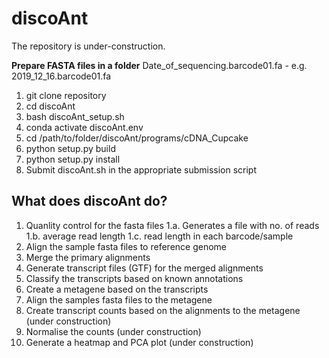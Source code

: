 # discoAnt
The repository is under-construction.

**Prepare FASTA files in a folder**
Date_of_sequencing.barcode01.fa - e.g. 2019_12_16.barcode01.fa


1. git clone repository
2. cd discoAnt
3. bash discoAnt_setup.sh
4. conda activate discoAnt.env
5. cd /path/to/folder/discoAnt/programs/cDNA_Cupcake
6. python setup.py build
7. python setup.py install
8. Submit discoAnt.sh in the appropriate submission script

## What does discoAnt do?

1. Quanlity control for the fasta files 
1.a. Generates a file with no. of reads
1.b. average read length
1.c. read length in each barcode/sample 
2. Align the sample fasta files to reference genome
3. Merge the primary alignments
4. Generate transcript files (GTF) for the merged alignments
4. Classify the transcripts based on known annotations 
6. Create a metagene based on the transcripts
7. Align the samples fasta files to the metagene
9. Create transcript counts based on the alignments to the metagene (under construction)
10. Normalise the counts (under construction)
11. Generate a heatmap and PCA plot (under construction)


